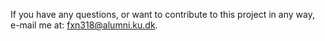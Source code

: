 
If you have any questions, or want to contribute to this project in any way, e-mail me at: fxn318@alumni.ku.dk.
